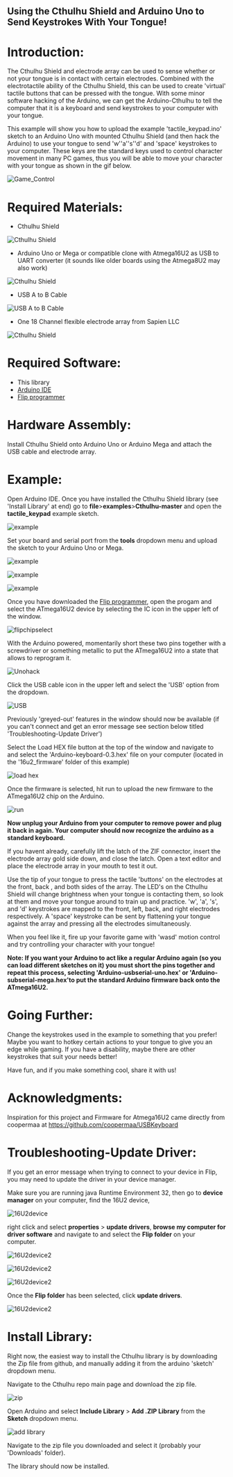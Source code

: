 ## Using the Cthulhu Shield and Arduino Uno to Send Keystrokes With Your Tongue!

# Introduction:

The Cthulhu Shield and electrode array can be used to sense whether or not your tongue is in contact with certain electrodes. Combined with the electrotactile ability of the Cthulhu Shield, this can be used to create 'virtual' tactile buttons that can be pressed with the tongue. With some minor software hacking of the Arduino, we can get the Arduino-Cthulhu to tell the computer that it is a keyboard and send keystrokes to your computer with your tongue.

This example will show you how to upload the example 'tactile_keypad.ino' sketch to an Arduino Uno with mounted Cthulhu Shield (and then hack the Arduino) to  use your tongue to send 'w''a''s''d' and 'space' keystrokes to your computer. These keys are the standard keys used to control character movement in many PC games, thus you will be able to move your character with your tongue as shown in the gif below.

![Game_Control](https://github.com/SapienLLCdev/Cthulhu/blob/master/examples/tactile_keypad/jpgs/GameControlGif.gif?raw=true)

# Required Materials:

* Cthulhu Shield

![Cthulhu Shield](https://github.com/SapienLLCdev/Cthulhu/blob/master/examples/tactile_keypad/jpgs/cthulhusmall.jpg?raw=true)
* Arduino Uno or Mega or compatible clone with Atmega16U2 as USB to UART converter (it sounds like older boards using the Atmega8U2 may also work)

![Cthulhu Shield](https://github.com/SapienLLCdev/Cthulhu/blob/master/examples/tactile_keypad/jpgs/unosmall.jpg?raw=true)
* USB A to B Cable

![USB A to B Cable](https://github.com/SapienLLCdev/Cthulhu/blob/master/examples/tactile_keypad/jpgs/usbsmall.jpg?raw=true)

* One 18 Channel flexible electrode array from Sapien LLC

![Cthulhu Shield](https://github.com/SapienLLCdev/Cthulhu/blob/master/examples/tactile_keypad/jpgs/ribbonsmall.jpg?raw=true)

# Required Software:
* This library
* [Arduino IDE](https://www.arduino.cc/en/Main/Software)
* [Flip programmer](https://www.microchip.com/developmenttools/ProductDetails/flip)


# Hardware Assembly:
Install Cthulhu Shield onto Arduino Uno or Arduino Mega and attach the USB cable and electrode array. 

# Example:
Open Arduino IDE. Once you have installed the Cthulhu Shield library (see 'Install Library' at end) go to **file**>**examples**>**Cthulhu-master** and open the **tactile_keypad** example sketch.

![example](https://github.com/SapienLLCdev/Cthulhu/blob/master/examples/tactile_keypad/jpgs/arduino_tactile_keypad_example.jpg?raw=true)

Set your board and serial port from the **tools** dropdown menu and upload the sketch to your Arduino Uno or Mega.

![example](https://github.com/SapienLLCdev/Cthulhu/blob/master/examples/tactile_keypad/jpgs/arduino_brdselect_uno.jpg?raw=true)

![example](https://github.com/SapienLLCdev/Cthulhu/blob/master/examples/tactile_keypad/jpgs/arduino_comselect.jpg?raw=true)

![example](https://github.com/SapienLLCdev/Cthulhu/blob/master/examples/tactile_keypad/jpgs/arduino_upload.jpg?raw=true)



Once you have downloaded the [Flip programmer](https://www.microchip.com/developmenttools/ProductDetails/flip), open the progam and select the ATmega16U2 device by selecting the IC icon in the upper left of the window. 

![flipchipselect](https://github.com/SapienLLCdev/Cthulhu/blob/master/examples/tactile_keypad/jpgs/flipchipselect.jpg?raw=true)

With the Arduino powered, momentarily short these two pins together with a screwdriver or something metallic to put the ATmega16U2 into a state that allows to reprogram it.

![Unohack](https://github.com/SapienLLCdev/Cthulhu/blob/master/examples/tactile_keypad/jpgs/unokeyboardhack.jpg?raw=true)

Click the USB cable icon in the upper left and select the 'USB' option from the dropdown. 

![USB](https://github.com/SapienLLCdev/Cthulhu/blob/master/examples/tactile_keypad/jpgs/select_USB.jpg?raw=true)

Previously 'greyed-out' features in the window should now be available (if you can't connect and get an error message see section below titled 'Troubleshooting-Update Driver')

Select the Load HEX file button at the top of the window and navigate to and select the 'Arduino-keyboard-0.3.hex' file on your computer (located in the '16u2_firmware' folder of this example)

![load hex](https://github.com/SapienLLCdev/Cthulhu/blob/master/examples/tactile_keypad/jpgs/firmwareselect.jpg?raw=true)

Once the firmware is selected, hit run to upload the new firmware to the ATmega16U2 chip on the Arduino.

![run](https://github.com/SapienLLCdev/Cthulhu/blob/master/examples/tactile_keypad/jpgs/uploadfirmware.jpg?raw=true)

**Now unplug your Arduino from your computer to remove power and plug it back in again. Your computer should now recognize the arduino as a standard keyboard.**

If you havent already, carefully lift the latch of the ZIF connector, insert the electrode array gold side down, and close the latch. Open a text editor and place the electrode array in your mouth to test it out. 

Use the tip of your tongue to press the tactile 'buttons' on the electrodes at the front, back , and both sides of the array. The LED's on the Cthulhu Shield will change brightness when your tongue is contacting them, so look at them and move your tongue around to train up and practice. 'w', 'a', 's', and 'd' keystrokes are mapped to the front, left, back, and right electrodes respectively. A 'space' keystroke can be sent by flattening your tongue against the array and pressing all the electrodes simultaneously. 

When you feel like it, fire up your favorite game with 'wasd' motion control and try controlling your character with your tongue!


**Note: If you want your Arduino to act like a regular Arduino again (so you can load different sketches on it) you must short the pins together and repeat this process, selecting 'Arduino-usbserial-uno.hex' or 'Arduino-subserial-mega.hex'to put the standard Arduino firmware back onto the ATmega16U2.**



# Going Further:

Change the keystrokes used in the example to something that you prefer! Maybe you want to hotkey certain actions to your tongue to give you an edge while gaming. If you have a disability, maybe there are other keystrokes that suit your needs better! 

Have fun, and if you make something cool, share it with us!

# Acknowledgments: 
Inspiration for this project and Firmware for Atmega16U2 came directly from coopermaa at https://github.com/coopermaa/USBKeyboard










# Troubleshooting-Update Driver:
If you get an error message when trying to connect to your device in Flip, you may need to update the driver in your device manager. 

Make sure you are running java Runtime Environment 32, then go to **device manager** on your computer, find the 16U2 device, 

![16U2device](https://github.com/SapienLLCdev/Cthulhu/blob/master/examples/tactile_keypad/jpgs/driverupdate1.jpg?raw=true)

right click and select **properties** > **update drivers**, **browse my computer for driver software** and navigate to and select the **Flip folder** on your computer. 

![16U2device2](https://github.com/SapienLLCdev/Cthulhu/blob/master/examples/tactile_keypad/jpgs/driverupdate2.jpg?raw=true)

![16U2device2](https://github.com/SapienLLCdev/Cthulhu/blob/master/examples/tactile_keypad/jpgs/driverupdate3.jpg?raw=true)

![16U2device2](https://github.com/SapienLLCdev/Cthulhu/blob/master/examples/tactile_keypad/jpgs/driverupdate4.jpg?raw=true)

Once the **Flip folder** has been selected, click **update drivers**.

![16U2device2](https://github.com/SapienLLCdev/Cthulhu/blob/master/examples/tactile_keypad/jpgs/driverupdate5.jpg?raw=true)


# Install Library:

Right now, the easiest way to install the Cthulhu library is by downloading the Zip file from github, and manually adding it from the arduino 'sketch' dropdown menu.

Navigate to the Cthulhu repo main page and download the zip file.

![zip](https://github.com/SapienLLCdev/Cthulhu/blob/master/examples/tactile_keypad/jpgs/download_zip.jpg?raw=true)

Open Arduino and select **Include Library** > **Add .ZIP Library** from the **Sketch** dropdown menu.

![add library](https://github.com/SapienLLCdev/Cthulhu/blob/master/examples/tactile_keypad/jpgs/arduino_add_zip_library.jpg?raw=true)

Navigate to the zip file you downloaded and select it (probably your 'Downloads' folder). 

The library should now be installed. 

